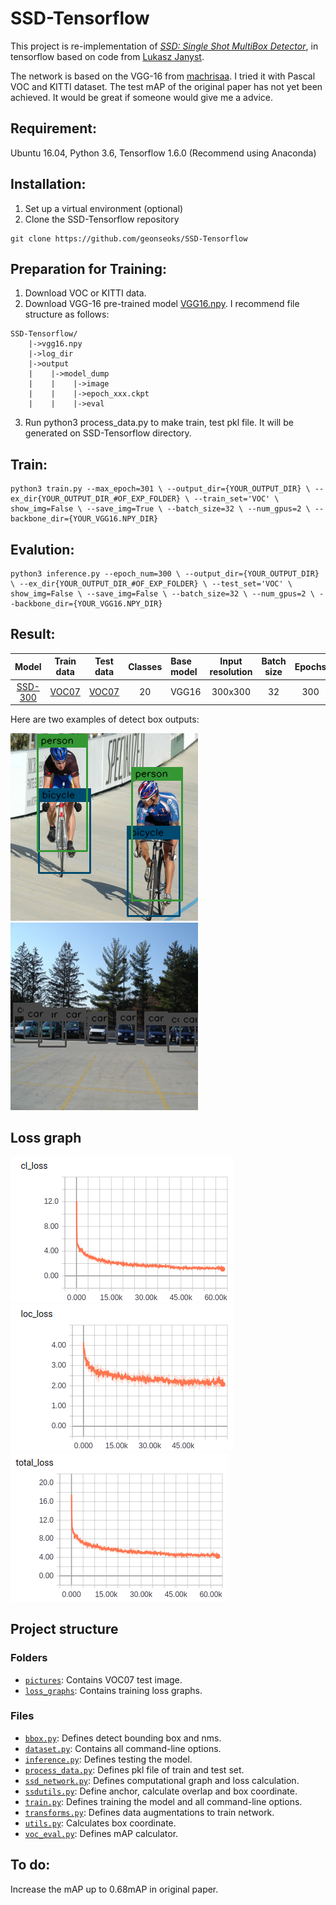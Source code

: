 # SSD-Tensorflow

This project is re-implementation of [*SSD: Single Shot MultiBox Detector*](https://arxiv.org/pdf/1512.02325.pdf), in tensorflow based on code from [Lukasz Janyst](https://github.com/ljanyst/ssd-tensorflow).

The network is based on the VGG-16 from [machrisaa](https://github.com/machrisaa/tensorflow-vgg). I tried it with Pascal VOC and KITTI dataset. The test mAP of the original paper has not yet been achieved. It would be great if someone would give me a advice.

## Requirement:

Ubuntu 16.04, Python 3.6, Tensorflow 1.6.0
(Recommend using Anaconda)

## Installation:

1. Set up a virtual environment (optional)
2. Clone the SSD-Tensorflow repository
```
git clone https://github.com/geonseoks/SSD-Tensorflow
```

## Preparation for Training:

1. Download VOC or KITTI data.
2. Download VGG-16 pre-trained model [VGG16.npy](https://github.com/machrisaa/tensorflow-vgg).
I recommend file structure as follows:

```
SSD-Tensorflow/
    |->vgg16.npy
    |->log_dir
    |->output
    |    |->model_dump
    |    |    |->image
    |    |    |->epoch_xxx.ckpt
    |    |    |->eval
```

3. Run python3 process_data.py to make train, test pkl file. It will be generated on SSD-Tensorflow directory.

## Train:

```
python3 train.py --max_epoch=301 \ --output_dir={YOUR_OUTPUT_DIR} \ --ex_dir{YOUR_OUTPUT_DIR_#OF_EXP_FOLDER} \ --train_set='VOC' \ show_img=False \ --save_img=True \ --batch_size=32 \ --num_gpus=2 \ --backbone_dir={YOUR_VGG16.NPY_DIR}
```

## Evalution:

```
python3 inference.py --epoch_num=300 \ --output_dir={YOUR_OUTPUT_DIR} \ --ex_dir{YOUR_OUTPUT_DIR_#OF_EXP_FOLDER} \ --test_set='VOC' \ show_img=False \ --save_img=False \ --batch_size=32 \ --num_gpus=2 \ --backbone_dir={YOUR_VGG16.NPY_DIR}
```

## Result:

|Model|                             Train data                          |                             Test data                           | Classes | Base model | Input resolution | Batch size | Epochs | mAP (%) |
|:---:|:---------------------------------------------------------------:|:---------------------------------------------------------------:|:-------:|:-----------|:----------------:|:----------:|:------:|:-------:|
| [SSD-300](https://drive.google.com/drive/folders/1bBIgvaDsI7Bs8_2oR_GupnpNVAXTOqoS)|[VOC07](http://http://host.robots.ox.ac.uk/pascal/VOC/voc2007/) | [VOC07](http://http://host.robots.ox.ac.uk/pascal/VOC/voc2007/) |    20   |  VGG16  |      300x300     |     32     |   300  |   52.1  |

Here are two examples of detect box outputs:

![](pictures/000283.png)
![](pictures/000313.png)

## Loss graph

![](loss_graphs/cl_loss.png)
![](loss_graphs/loc_loss.png)
![](loss_graphs/total_loss.png)

## Project structure

### Folders

- [``pictures``](https://github.com/geonseoks/SSD-Tensorflow/tree/master/pictures): Contains VOC07 test image.
- [``loss_graphs``](https://github.com/geonseoks/SSD-Tensorflow/tree/master/loss_graphs): Contains training loss graphs.

### Files

- [``bbox.py``](https://github.com/geonseoks/SSD-Tensorflow/blob/master/bbox.py): Defines detect bounding box and nms.
- [``dataset.py``](https://github.com/geonseoks/SSD-Tensorflow/blob/master/dataset.py): Contains all command-line options.
- [``inference.py``](https://github.com/geonseoks/SSD-Tensorflow/blob/master/inference.py): Defines testing the model.
- [``process_data.py``](https://github.com/geonseoks/SSD-Tensorflow/blob/master/process_data.py): Defines pkl file of train and test set.
- [``ssd_network.py``](https://github.com/geonseoks/SSD-Tensorflow/blob/master/ssd_network.py): Defines computational graph and loss calculation.
- [``ssdutils.py``](https://github.com/geonseoks/SSD-Tensorflow/blob/master/ssdutils.py): Define anchor, calculate overlap and box coordinate.
- [``train.py``](https://github.com/geonseoks/SSD-Tensorflow/blob/master/train.py): Defines training the model and all command-line options.
- [``transforms.py``](https://github.com/geonseoks/SSD-Tensorflow/blob/master/transforms.py): Defines data augmentations to train network.
- [``utils.py``](https://github.com/geonseoks/SSD-Tensorflow/blob/master/utils.py): Calculates box coordinate.
- [``voc_eval.py``](https://github.com/geonseoks/SSD-Tensorflow/blob/master/voc_eval.py): Defines mAP calculator.

## To do:

Increase the mAP up to 0.68mAP in original paper.
